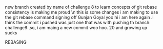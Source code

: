 new branch created by name of challenge 8
to learn concepts of git rebase
consistency is making me proud
\n this is some changes i am making to use the git rebase command
signing off
Gunjan Goyal
yoo
hi i am here again .i think the commit i pushed was just one that was with pushing th branch challenge8 ,so, i am maing a new commit 
woo hoo.
20 and growing up sucks

REBASING

